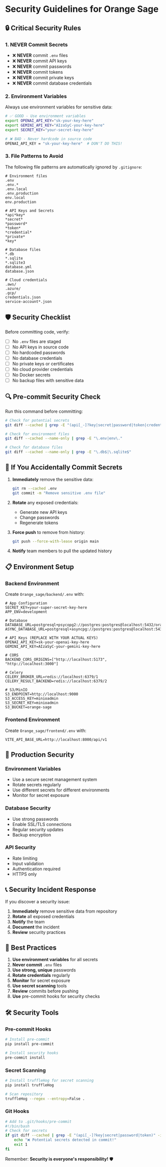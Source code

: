 # Security Guidelines for Orange Sage

## 🔒 Critical Security Rules

### 1. NEVER Commit Secrets
- ❌ **NEVER** commit `.env` files
- ❌ **NEVER** commit API keys
- ❌ **NEVER** commit passwords
- ❌ **NEVER** commit tokens
- ❌ **NEVER** commit private keys
- ❌ **NEVER** commit database credentials

### 2. Environment Variables
Always use environment variables for sensitive data:

```bash
# ✅ GOOD - Use environment variables
export OPENAI_API_KEY="sk-your-key-here"
export GEMINI_API_KEY="AIzaSyC-your-key-here"
export SECRET_KEY="your-secret-key-here"

# ❌ BAD - Never hardcode in source code
OPENAI_API_KEY = "sk-your-key-here"  # DON'T DO THIS!
```

### 3. File Patterns to Avoid
The following file patterns are automatically ignored by `.gitignore`:

```
# Environment files
.env
.env.*
.env.local
.env.production
env.local
env.production

# API Keys and Secrets
*api*key*
*secret*
*password*
*token*
*credential*
*private*
*key*

# Database files
*.db
*.sqlite
*.sqlite3
database.yml
database.json

# Cloud credentials
.aws/
.azure/
.gcp/
credentials.json
service-account*.json
```

## 🛡️ Security Checklist

Before committing code, verify:

- [ ] No `.env` files are staged
- [ ] No API keys in source code
- [ ] No hardcoded passwords
- [ ] No database credentials
- [ ] No private keys or certificates
- [ ] No cloud provider credentials
- [ ] No Docker secrets
- [ ] No backup files with sensitive data

## 🔍 Pre-commit Security Check

Run this command before committing:

```bash
# Check for potential secrets
git diff --cached | grep -E "(api[_-]?key|secret|password|token|credential)" -i

# Check for environment files
git diff --cached --name-only | grep -E "\.env|env\." 

# Check for database files
git diff --cached --name-only | grep -E "\.db$|\.sqlite$"
```

## 🚨 If You Accidentally Commit Secrets

1. **Immediately** remove the sensitive data:
   ```bash
   git rm --cached .env
   git commit -m "Remove sensitive .env file"
   ```

2. **Rotate** any exposed credentials:
   - Generate new API keys
   - Change passwords
   - Regenerate tokens

3. **Force push** to remove from history:
   ```bash
   git push --force-with-lease origin main
   ```

4. **Notify** team members to pull the updated history

## 📋 Environment Setup

### Backend Environment
Create `Orange_sage/backend/.env` with:

```env
# App Configuration
SECRET_KEY=your-super-secret-key-here
APP_ENV=development

# Database
DATABASE_URL=postgresql+psycopg2://postgres:postgres@localhost:5432/orange_sage
ASYNC_DATABASE_URL=postgresql+asyncpg://postgres:postgres@localhost:5432/orange_sage

# API Keys (REPLACE WITH YOUR ACTUAL KEYS)
OPENAI_API_KEY=sk-your-openai-key-here
GEMINI_API_KEY=AIzaSyC-your-gemini-key-here

# CORS
BACKEND_CORS_ORIGINS=["http://localhost:5173", "http://localhost:3000"]

# Celery
CELERY_BROKER_URL=redis://localhost:6379/1
CELERY_RESULT_BACKEND=redis://localhost:6379/2

# S3/MinIO
S3_ENDPOINT=http://localhost:9000
S3_ACCESS_KEY=minioadmin
S3_SECRET_KEY=minioadmin
S3_BUCKET=orange-sage
```

### Frontend Environment
Create `Orange_sage/frontend/.env` with:

```env
VITE_API_BASE_URL=http://localhost:8000/api/v1
```

## 🔐 Production Security

### Environment Variables
- Use a secure secret management system
- Rotate secrets regularly
- Use different secrets for different environments
- Monitor for secret exposure

### Database Security
- Use strong passwords
- Enable SSL/TLS connections
- Regular security updates
- Backup encryption

### API Security
- Rate limiting
- Input validation
- Authentication required
- HTTPS only

## 📞 Security Incident Response

If you discover a security issue:

1. **Immediately** remove sensitive data from repository
2. **Rotate** all exposed credentials
3. **Notify** the team
4. **Document** the incident
5. **Review** security practices

## 🎯 Best Practices

1. **Use environment variables** for all secrets
2. **Never commit** `.env` files
3. **Use strong, unique** passwords
4. **Rotate credentials** regularly
5. **Monitor** for secret exposure
6. **Use secret scanning** tools
7. **Review** commits before pushing
8. **Use** pre-commit hooks for security checks

## 🛠️ Security Tools

### Pre-commit Hooks
```bash
# Install pre-commit
pip install pre-commit

# Install security hooks
pre-commit install
```

### Secret Scanning
```bash
# Install truffleHog for secret scanning
pip install truffleHog

# Scan repository
truffleHog --regex --entropy=False .
```

### Git Hooks
```bash
# Add to .git/hooks/pre-commit
#!/bin/bash
# Check for secrets
if git diff --cached | grep -E "(api[_-]?key|secret|password|token)" -i; then
    echo "❌ Potential secrets detected in commit!"
    exit 1
fi
```

Remember: **Security is everyone's responsibility!** 🛡️
